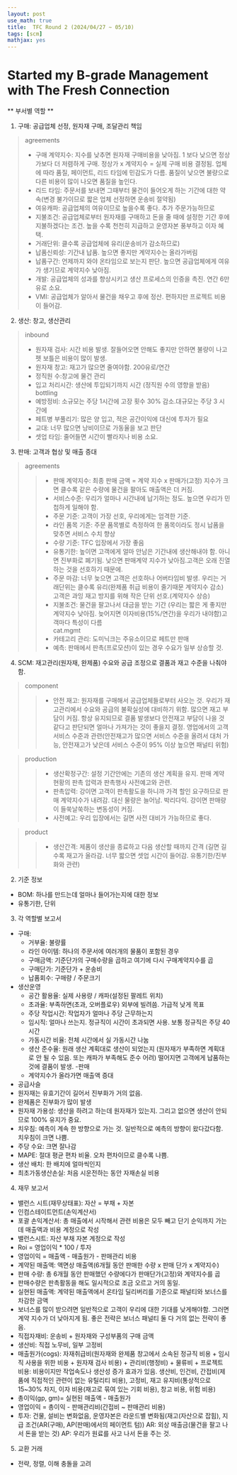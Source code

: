 ```yaml
---
layout: post
use_math: true
title:  TFC Round 2 (2024/04/27 ~ 05/10)
tags: [scm]
mathjax: yes 
---
```


# Started my B-grade Management with The Fresh Connection

** 부서별 역할 **
1. 구매: 공급업체 선정, 원자재 구매, 조달관리 책임 
> agreements
>	- 구매 계약지수: 지수를 낮추면 원자재 구매비용을 낮아짐. 1 보다 낮으면 정상가보다 더 저렴하게 구매. 
>	정상가 x 계약지수 = 실제 구매 비용 결정됨. 업체에 따라 품질, 페이먼트, 리드 타임에 민감도가 다름. 
>	품질이 낮으면 불량으로 다른 비용이 많이 나오면 품질을 높인다. 
>	- 리드 타임: 주문서를 보내면 그때부터 물건이 들어오게 하는 기간에 대한 약속(변경 불가이므로 짧은 업체 선정하면 운송비 절약됨) 
>	- 여유캐파: 공급업체의 여유이므로 높을수록 좋다. 추가 주문가능하므로 
>	- 지불조건: 공급업체로부터 원자재를 구매하고 돈을 줄 때에 설정한 기간 후에 지불하겠다는 조건. 높을 수록 천천히 지급하고 운영자본 풍부하고 이자 혜택. 
>	- 거래단위: 클수록 공급업체에 유리(운송비가 감소하므로) 
>	- 납품신뢰성: 기간내 납품. 높으면 좋지만 계약지수는 올라가버림 
>	- 납품구간: 언제까지 와야 온타임으로 보는지 판단. 높으면 공급업체에게 여유가 생기므로 계약지수 낮아짐. 
>	- 개발: 공급업체의 성과를 향상시키고 생산 프로세스의 인증을 촉진. 연간 6만 유로 소요. 
>	- VMI: 공급업체가 알아서 물건을 채우고 후에 정산. 편하지만 프로젝트 비용이 들어감. 
2. 생산: 창고, 생산관리 
> inbound
>	- 원자재 검사: 시간 비용 발생. 잘들어오면 안해도 좋지만 안하면 불량이 나고 펫 보틀은 비용이 많이 발생. 
>	- 원자재 창고: 재고가 많으면 줄여야함. 200유로/연간 
>	- 정직원 수:창고에 물건 관리 
>	- 입고 처리시간: 생산에 투입되기까지 시간 (정직원 수의 영향을 받음) 
> bottling
>	- 예방정비: 소규모는 주당 1시간에 고장 횟수 30% 감소.대규모는 주당 3 시간에  
>	- 페트병 부풀리기: 많은 양 입고, 적은 공간이익에 대신에 투자가 필요 
>	- 교대: 너무 많으면 낭비이므로 가동율을 보고 판단 
>	- 셋업 타임: 줄어들면 시간이 빨라지나 비용 소요. 
3. 판매: 고객과 협상 및 매출 증대 
> agreements
>>	- 판매 계약지수: 최종 판매 금액 = 계약 지수 x 판매가(고정) 
>>	지수가 크면 클수록 같은 수량에 물건을 팔아도 매출액은 더 커짐. 
>>	- 서비스수준: 우리가 얼마나 시간내에 납기하는 정도. 높으면 우리가 민첩하게 일해야 함. 
>>	- 주문 기준: 고객이 가장 선호, 우리에게는 엄격한 기준. 
>>	- 라인 품목 기준: 주문 품목별로 측정하여 한 품목이라도 정시 납품을 맞추면 서비스 수치 향상  
>>	- 수량 기준: TFC 입장에서 가장 좋음 
>>	- 유통기한: 높이면 고객에게 얼마 안남은 기간내에 생산해내야 함. 아니면 진부화로 폐기됨. 
	낮으면 판매계약 지수가 낮아짐.고객은 오래 진열하는 것을 선호하기 때문에. 
>>	- 주문 마감: 너무 늦으면 고객은 선호하나 어버타임비 발생. 
	우리는 거래단위는 클수록 유리(완제품 취급 비용이 줄기때문 계약지수 감소) 
	고객은 과잉 재고 방지를 위해 작은 단위 선호.(계약지수 상승) 
>>	- 지불조건: 물건을 팔고나서 대금을 받는 기간 (우리는 짧은 게 좋지만 계약지수 낮아짐. 늦어지면 이자비용(15%/연간)을 우리가 내야함)고객마다 특성이 다름  
> cat.mgmt	
>>	- 카테고리 관리: 도미닉크는 주유소이므로 페트만 판매 
>>	- 예측: 판매에서 판촉(프로모션)이 있는 경우 수요가 일부 상승할 것. 

4. SCM: 재고관리(원자재, 완제품) 수요와 공급 조정으로 결품과 재고 수준을 나춰야 함. 
> component
>>	- 안전 재고: 원자재를 구매해서 공급업체들로부터 사오는 것. 우리가 재고관리에서 수요와 공급의 불확실성에 대비하기 위함. 많으면 재고 부담이 커짐. 항상 유지되므로 결품 발생보다 안전재고 부담이 나을 것 같다고 판단되면 얼마나 가져가는 것이 좋을지 결정. 영업에서의 고객서비스 수준과 관련(안전재고가 많으면 서비스 수준을 올려서 대처 가능, 안전재고가 낮은데 서비스 수준이 95% 이상 높으면 패널티 위험) 

> production	
>> - 생산확정구간: 설정 기간안에는 기존의 생산 계획을 유지. 판매 계약 현황의 판촉 압력과 판촉행사 사전예고와 관련. 
>> - 판촉압력: 강이면 고객이 판촉활도을 하니까 가격 할인 요구하므로 판매 계약지수가 내려감. 대신 물량은 늘어남. 박리다익. 강이면 판매량이 들쑥날쑥하는 변동성이 커짐. 
>> - 사전예고: 우리 입장에서는 길면 사전 대비가 가능하므로 좋다. 

> product	
>> - 생산간격: 제품이 생산을 종료하고 다음 생산할 때까지 간격 (길면 길수록 재고가 올라감. 너무 짧으면 셋업 시간이 들어감. 유통기한/진부화와 관련) 

2. 기준 정보 
- BOM: 하나를 만드는데 얼마나 들어가는지에 대한 정보 
- 유통기한, 단위 

3. 각 역할별 보고서 
- 구매:  
	- 거부율: 불량률 
	- 라인 아이템: 하나의 주문서에 여러개의 물품이 포함된 경우  
	- 구매금액: 기준단가의 구매수량을 곱하고 여기에 다시 구매계약지수를 곱 
	- 구매단가: 기준단가 + 운송비 
	- 납품회수: 구매량 / 주문크기 
- 생산운영 
	- 공간 활용율: 실제 사용량 / 캐파(설정된 팔레트 위치)  
	- 초과율: 부족하면(초과, 오버플로우) 외부에 빌려씀. 가급적 낮게 목표 
	- 주당 작업시간: 작업자가 얼마나 주당 근무하는지  
	- 임시직: 얼마나 쓰는지. 정규직이 시간이 초과되면 사용. 보통 정규직은 주당 40 시간  
	- 가동시간 비율: 전체 시간에서 실 가동시간 나눔  
	- 생산 준수율: 원래 생산 계획대로 생산이 되었는지 (원자재가 부족하면 계획대로 안 될 수 있음. 또는 캐파가 부족해도 준수 어려) 떨어지면 고객에게 납품하는 것에 결품이 발생. 
-판매 
	- 계약지수가 올라가면 매출액 증대 
- 공급사슬 
- 원자재는 유효기간이 길어서 진부화가 거의 없음.  
- 완제품은 진부화가 많이 발생  
- 원자재 가용성: 생산을 하려고 하는데 원자재가 있는지. 그리고 없으면 생산이 안되므로 100% 유지가 중요. 
- 치우침: 예측이 계속 한 방향으로 가는 것. 일반적으로 예측의 방향이 왔다갔다함. 치우침이 크면 나쁨. 
- 주당 수요:  크면 잘나감 
- MAPE: 절대 평균 편차 비율. 오차 편차이므로 클수록 나쁨. 
- 생산 배치: 한 배치에 얼마씩인지 
- 최초가동생산손실: 처음 시운전하는 동안 자재손실 비용 

4. 재무 보고서 
- 밸런스 시트(재무상태표): 자산 = 부채 + 자본  
- 인컴스테이트먼트(손익계산서) 
- 포괄 손익계산서: 총 매출에서 시작해서 관련 비용은 모두 빼고 단기 순익까지 가는데 매출액과 비용 계정으로 작성  
- 밸런스시트: 자산 부채 자본 계정으로 작성  
- Roi = 영업이익 * 100  / 투자  
- 영업이익 = 매출액 - 매출원가 - 판매관리 비용  
- 계약된 매출액: 액면상 매출액(6개월 동안 판매한 수량 x 판매 단가 x 계약지수) 
- 판매 수량: 총 6개월 동안 판매했던 수량에다가 판매단가(고정)와 계약지수를 곱  
- 판매수량은 판촉활동을 해도 일시적으로 조금 오르고 거의 동일. 
- 실현된 매출액: 계약된 매출액에서 온타임 딜리버리를 기준으로 패널티와 보너스를 차감한 금액 
- 보너스를 많이 받으려면 일반적으로 고객이 우리에 대한 기대를 낮게해야함. 그러면 계약 지수가 더 낮아지게 됨. 좋은 전략은 보너스 패널티 둘 다 거의 없는 전략이 좋음. 
- 직접자재비: 운송비 + 원자재와 구성부품의 구매 금액 
- 생산비: 직접 노무비, 일부 고정비 
- 매출원가(cogs): 자재취급비(원자재와 완제품 창고에서 소속된 정규직 비용 + 임시직 사용을 위한 비용 + 원자재 검사 비용) + 관리비(행정비) + 물류비 + 프로젝트 비용: 비용이지만 작업속도나 생산성 증가 효과가 있음.
생산비, 인건비, 간접비(제품에 직접적인 관련이 없는 유틸리티 비용), 고정비, 재고 유지비(통상적으로 15~30% 차지, 이자 비용(재고로 묶여 있는 기회 비용), 창고 비용, 위험 비용)   
- 총이익(gp, gm)= 실현된 매출액 - 매출원가 
- 영업이익 = 총이익 - 판매관리비(간접비 ~ 판매관리 비용) 
- 투자: 건물, 설비는 변화없음, 운영자본은 라운드별 변화됨(재고(자산으로 잡힘), 지급 조건(AR(구매), AP(판매)에서의 페이먼트 텀)) AR: 외상 매출금(물건을 팔고 나서 돈을 받는 것) AP: 우리가 원료를 사고 나서 돈을 주는 것. 

5. 교환 거래 
- 전략, 정렬, 이해 충돌을 고려

 

 

 

 

 

 

 

 

 

